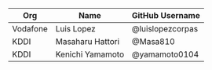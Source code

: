 | Org                    | Name                                      | GitHub Username        |
| -----------------------| ------------------------------------------| -----------------------|
| Vodafone | Luis Lopez | @luislopezcorpas  |
| KDDI | Masaharu Hattori | @Masa810  |
| KDDI | Kenichi Yamamoto | @yamamoto0104  |
